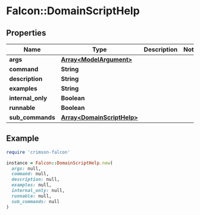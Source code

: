 # Falcon::DomainScriptHelp

## Properties

| Name | Type | Description | Notes |
| ---- | ---- | ----------- | ----- |
| **args** | [**Array&lt;ModelArgument&gt;**](ModelArgument.md) |  |  |
| **command** | **String** |  |  |
| **description** | **String** |  |  |
| **examples** | **String** |  |  |
| **internal_only** | **Boolean** |  |  |
| **runnable** | **Boolean** |  |  |
| **sub_commands** | [**Array&lt;DomainScriptHelp&gt;**](DomainScriptHelp.md) |  |  |

## Example

```ruby
require 'crimson-falcon'

instance = Falcon::DomainScriptHelp.new(
  args: null,
  command: null,
  description: null,
  examples: null,
  internal_only: null,
  runnable: null,
  sub_commands: null
)
```

